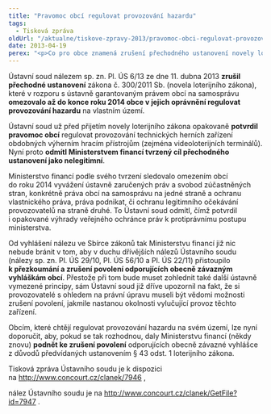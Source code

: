 ```yaml
---
title: "Pravomoc obcí regulovat provozování hazardu"
tags:
  - Tisková zpráva
oldUrl: "/aktualne/tiskove-zpravy-2013/pravomoc-obci-regulovat-provozovani-hazardu"
date: 2013-04-19
perex: "<p>Co pro obce znamená zrušení přechodného ustanovení novely loterijního zákona Ústavním soudem? Jak mohou postupovat, pokud chtějí dosáhnout zrušení vydaných povolení?</p>"
---
```


<!-- imported from the old website -->

<p>Ústavní soud nálezem sp. zn. Pl. ÚS 6/13 ze dne 11. dubna 2013 <strong>zrušil přechodné ustanovení</strong> zákona č. 300/2011 Sb. (novela loterijního zákona), které v rozporu s ústavně garantovaným právem obcí na samosprávu <strong>omezovalo až do konce roku 2014 obce v jejich oprávnění regulovat provozování hazardu</strong> na vlastním území.</p><p>Ústavní soud už před přijetím novely loterijního zákona opakovaně <strong>potvrdil pravomoc obcí</strong> regulovat provozování technických herních zařízení obdobných výherním hracím přístrojům (zejména videoloterijních terminálů). Nyní proto <strong>odmítl Ministerstvem financí tvrzený cíl přechodného ustanovení jako nelegitimní</strong>. </p><p>Ministerstvo financí podle svého tvrzení sledovalo omezením obcí do roku 2014 vyvážení ústavně zaručených práv a svobod zúčastněných stran, konkrétně práva obcí na samosprávu na jedné straně a ochranu vlastnického práva, práva podnikat, či ochranu legitimního očekávání provozovatelů na straně druhé. To Ústavní soud odmítl, čímž potvrdil i opakované výhrady veřejného ochránce práv k protiprávnímu postupu ministerstva.</p><p>Od vyhlášení nálezu ve Sbírce zákonů tak Ministerstvu financí již nic nebude bránit v tom, aby v duchu dřívějších nálezů Ústavního soudu (nálezy sp. zn. Pl. ÚS 29/10, Pl. ÚS 56/10 a Pl. ÚS 22/11) přistoupilo <strong>k přezkoumání a zrušení povolení odporujících obecně závazným vyhláškám obcí</strong>. Přestože při tom bude muset zohlednit také další ústavně vymezené principy, sám Ústavní soud již dříve upozornil na fakt, že si provozovatelé s ohledem na právní úpravu museli být vědomi možnosti zrušení povolení, jakmile nastanou okolnosti vylučující provoz těchto zařízení.</p><p>Obcím, které chtějí regulovat provozování hazardu na svém území, lze nyní doporučit, aby, pokud se tak rozhodnou, daly Ministerstvu financí (někdy znovu) <strong>podnět ke zrušení povolení</strong> odporujících obecně závazné vyhlášce z důvodů předvídaných ustanovením § 43 odst. 1 loterijního zákona.</p><p>Tisková zpráva Ústavního soudu je k dispozici na <a title="Otevření do nového okna" href="http://www.concourt.cz/clanek/7946" target="_blank">http://www.concourt.cz/clanek/7946</a> <img alt="" src="https://www.ochrance.cz/typo3/ext/od_linkdesc/icons/external.gif" class="od_linkdesc_icon_external" />, </p><p>nález Ústavního soudu je na <a title="Otevření do nového okna" href="http://www.concourt.cz/clanek/GetFile?id=7947" target="_blank">http://www.concourt.cz/clanek/GetFile?id=7947</a> <img alt="" src="https://www.ochrance.cz/typo3/ext/od_linkdesc/icons/external.gif" class="od_linkdesc_icon_external" />.</p>

